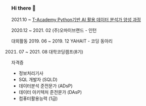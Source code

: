 ### Hi there 👋

<!--
**parkdonghwan97/parkdonghwan97** is a ✨ _special_ ✨ repository because its `README.md` (this file) appears on your GitHub profile.

Here are some ideas to get you started:

- 🔭 I’m currently working on ...
- 🌱 I’m currently learning ...
- 👯 I’m looking to collaborate on ...
- 🤔 I’m looking for help with ...
- 💬 Ask me about ...
- 📫 How to reach me: ...
- 😄 Pronouns: ...
- ⚡ Fun fact: ...
-->

<!-- 2016. 03 ~ 2022.02 SAHMYOOK UNIVERSITY
- 컴퓨터・메카트로닉스공학부 소프트웨어전공
- 학점 :3.61 -->




2021.10 ~ 
[T-Academy Python기반 AI 활용 데이터 분석가 양성 과정](https://github.com/parkdonghwan97/T-Academy)

2020.12 ~ 2021. 02
(주)오마이브랜드 - 인턴

대외활동
2019. 06 ~ 2019. 12
YAHAIT - 코딩 동아리

2021. 07 ~ 2021. 08
대학코딩캠프(8기) 


자격증

- 정보처리기사
- SQL 개발자 (SQLD)
- 데이터분석 준전문가 (ADsP)
- 데이터 아키텍처 준전문가 (DAsP)
- 컴퓨터활용능력 (1급)
